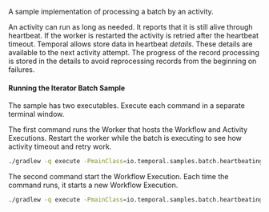 A sample implementation of processing a batch by an activity.

An activity can run as long as needed. It reports that it is still alive through heartbeat. If the worker is restarted
the activity is retried after the heartbeat timeout. Temporal allows store data in heartbeat _details_. These details
are available to the next activity attempt. The progress of the record processing is stored in the details to avoid
reprocessing records from the beginning on failures.

#### Running the Iterator Batch Sample

The sample has two executables. Execute each command in a separate terminal window.

The first command runs the Worker that hosts the Workflow and Activity Executions. Restart the worker while the batch is
executing to see how activity timeout and retry work.

```bash
./gradlew -q execute -PmainClass=io.temporal.samples.batch.heartbeatingactivity.HeartbeatingActivityBatchWorker
```

The second command start the Workflow Execution. Each time the command runs, it starts a new Workflow Execution.

```bash
./gradlew -q execute -PmainClass=io.temporal.samples.batch.heartbeatingactivity.HeartbeatingActivityBatchStarter
```

